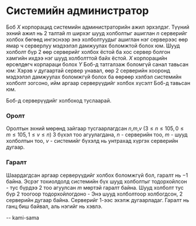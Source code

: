 Системийн администратор
=======================
Боб $X$ корпорацид системийн администраторийн ажил эрхэлдэг. Түүний эхний ажил нь $2$ талтай $m$ ширхэг шууд холболтыг ашиглан $n$ серверийг холбох бөгөөд ингэснээр энэ холболтуудыг ашиглан нэг серверээс өөр ямар ч серверлуу мэдээлэл дамжуулах боломжтой болох юм. Шууд холболт бүр 2 өөр серверийг холбох ёстой ба хос сервер болгон хамгийн ихдээ нэг шууд холболттой байх ёстой. $X$ корпорацийн өрсөлдөгч корпараци болох $Y$ Боб-д татгалзаж боломгүй санал тавьсан юм: Хэрэв $v$ дугаартай сервер унавал, өөр 2 серверийн хооронд мэдээлэл дамжуулах боломжгүй болох ба өөрөөр хэлбэл системийн холболт зогсоно, ийм аргаар серверүүдийг холбох хүсэлт Боб-д тавьсан юм.

Боб-д серверүүдийг холбоход туслаарай.


### Оролт

Оролтын эхний мөрөнд зайгаар тусгаарлагдсан $n$,$m$,$v$ $(3 ≤ n ≤ 105, 0 ≤ m ≤ 105, 1 ≤ v ≤ n)$ 3 бүхэл тоо агуулагдана, $n$ - серверийн тоо, $m$ - шууд холболтын тоо, $v$ - системийг бүхэлд нь унтрахад хүргэх серверийн дугаар.


### Гаралт
Шаардагдсан аргаар серверүүдийг холбох боломжгүй бол, гаралт нь $-1$ байна. Эсрэг  тохиолдолд системийн бүх шууд холболтыг тодорхойлсон - тус бүрдээ $2$ тоо агуулсан $m$ мөртэй гаралт байна. Шууд холболт тус бүр $2$ тоогоор тодорхойлогдоно - Энэ шууд холболтоор холбогдсон, $2$ серверийн дугаар байна. Серверийг $1$-ээс эхэлж дугаарладаг. Гаралт нь ганц биш байвал, аль нэгийг нь хэвлэ.

-- kami-sama
